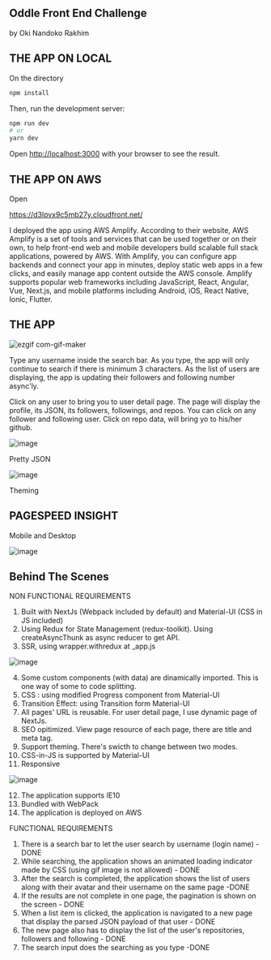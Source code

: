 
## Oddle Front End Challenge 
by Oki Nandoko Rakhim




## THE APP ON LOCAL

On the directory

```bash
npm install
```

Then, run the development server:

```bash
npm run dev
# or
yarn dev
```

Open [http://localhost:3000](http://localhost:3000) with your browser to see the result.


## THE APP ON AWS

Open

https://d3lpvx9c5mb27y.cloudfront.net/

I deployed the app using AWS Amplify. According to their website, AWS Amplify is a set of tools and services that can be used together or on their own, to help front-end web and mobile developers build scalable full stack applications, powered by AWS. With Amplify, you can configure app backends and connect your app in minutes, deploy static web apps in a few clicks, and easily manage app content outside the AWS console. Amplify supports popular web frameworks including JavaScript, React, Angular, Vue, Next.js, and mobile platforms including Android, iOS, React Native, Ionic, Flutter. 

## THE APP

![ezgif com-gif-maker](https://user-images.githubusercontent.com/5979589/112443091-1d7c9900-8d7f-11eb-80ab-ff12543a1050.gif)

Type any username inside the search bar. As you type, the app will only continue to search if there is minimum 3 characters.
As the list of users are displaying, the app is updating their followers and following number async'ly. 

Click on any user to bring you to user detail page. The page will display the profile, its JSON, its followers, followings, and repos.
You can click on any follower and following user. Click on repo data, will bring yo to his/her github.

![image](https://user-images.githubusercontent.com/5979589/112437529-a09af080-8d79-11eb-8a05-f5adadcfdffe.png)

Pretty JSON

![image](https://user-images.githubusercontent.com/5979589/112437758-dcce5100-8d79-11eb-9398-e4e1ead63820.png)

Theming


## PAGESPEED INSIGHT

Mobile and Desktop

![image](https://user-images.githubusercontent.com/5979589/112432081-f029ee00-8d72-11eb-9c00-2e5c9807e3a1.png)



## Behind The Scenes
NON FUNCTIONAL REQUIREMENTS
1. Built with NextJs (Webpack included by default) and Material-UI (CSS in JS included)
2. Using Redux for State Management (redux-toolkit). Using createAsyncThunk as async reducer to get API.
3. SSR, using wrapper.withredux at _app.js

![image](https://user-images.githubusercontent.com/5979589/112420717-42154880-8d60-11eb-92d7-2424c2674daf.png)

4. Some custom components (with data) are dinamically imported. This is one way of some to code splitting.
5. CSS : using modified Progress component from Material-UI
6. Transition Effect: using Transition form Material-UI
7. All pages' URL is reusable. For user detail page, I use dynamic page of NextJs.
8. SEO opitimized. View page resource of each page, there are title and meta tag.
9. Support theming. There's swicth to change between two modes.
10. CSS-in-JS is supported by Material-UI
11. Responsive

![image](https://user-images.githubusercontent.com/5979589/112423088-96222c00-8d64-11eb-959a-8f52a3d00992.png)


12. The application supports IE10
13. Bundled with WebPack
14. The application is deployed on AWS

FUNCTIONAL REQUIREMENTS
1. There is a search bar to let the user search by username (login name) - DONE
2. While searching, the application shows an animated loading indicator made by CSS (using gif image is not allowed) - DONE
3. After the search is completed, the application shows the list of users along with their avatar and their username on the same page -DONE
4. If the results are not complete in one page, the pagination is shown on the screen - DONE
5. When a list item is clicked, the application is navigated to a new page that display the parsed JSON payload of that user - DONE
6. The new page also has to display the list of the user's repositories, followers and following - DONE
7. The search input does the searching as you type -DONE



